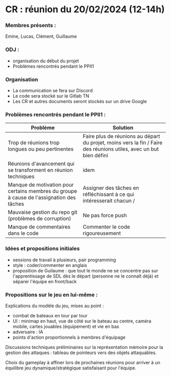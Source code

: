 # CR : réunion du 20/02/2024 (12-14h)

### Membres présents :
Emine, Lucas, Clément, Guillaume

### ODJ :
* organisation du début du projet
* Problèmes rencontrés pendant le PPII1


### Organisation
* La communication se fera sur Discord
* Le code sera stocké sur le Gitlab TN 
* Les CR et autres documents seront stockés sur un drive Google


### Problèmes rencontrés pendant le PPII1 :

| Problème | Solution |
| --- | --- |
| Trop de réunions trop longues ou peu pertinentes | Faire plus de réunions au départ du projet, moins vers la fin / Faire des réunions utiles, avec un but bien défini |
| Réunions d'avancement qui se transforment en réunion techniques | idem | 
| Manque de motivation pour certains membres du groupe à cause de l'assignation des tâches | Assigner des tâches en réfléchissant à ce qui intéresserait chacun / |
| Mauvaise gestion du repo git (problèmes de corruption) | Ne pas force push  |
| Manque de commentaires dans le code | Commenter le code rigoureusement |


### Idées et propositions initiales
* sessions de travail à plusieurs, pair programming
* style : coder/commenter en anglais
* proposition de Guilaume : que tout le monde ne se concentre pas sur l'apprentissage de SDL dès le départ (personne ne le connaît déjà) et séparer l'équipe en front/back


### Propositions sur le jeu en lui-même :

Explications du modèle du jeu, mises au point :
* combat de bateaux en tour par tour
* UI : minimap en haut, vue de côté sur le bateau au centre, caméra mobile, cartes jouables (équipement) et vie en bas
* adversaire : IA
* points d'action proportionnels à membres d'équipage

Discussions techniques préliminaires sur la représentation mémoire pour la gestion des attaques : tableau de pointeurs vers des objets attaquables.

Choix du gameplay à affiner lors de prochaines réunions pour arriver à un équilibre jeu dynamique/stratégique satisfaisant pour l'équipe.
